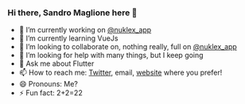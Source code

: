 ### Hi there, Sandro Maglione here 👋

- 🔭 I’m currently working on [@nuklex_app](https://nuklex.com/)
- 🌱 I’m currently learning VueJs
- 👯 I’m looking to collaborate on, nothing really, full on [@nuklex_app](https://nuklex.com/)
- 🤔 I’m looking for help with many things, but I keep going
- 💬 Ask me about Flutter
- 📫 How to reach me: [Twitter](https://twitter.com/SandroMaglione), email, [website](https://www.sandromaglione.com/) where you prefer!
- 😄 Pronouns: Me?
- ⚡ Fun fact: 2+2=22
